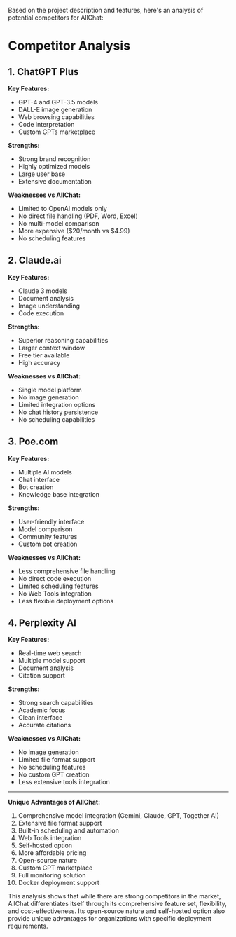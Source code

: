 Based on the project description and features, here's an analysis of potential competitors for
AllChat:

# Competitor Analysis

## 1. ChatGPT Plus

**Key Features:**

- GPT-4 and GPT-3.5 models
- DALL-E image generation
- Web browsing capabilities
- Code interpretation
- Custom GPTs marketplace

**Strengths:**

- Strong brand recognition
- Highly optimized models
- Large user base
- Extensive documentation

**Weaknesses vs AllChat:**

- Limited to OpenAI models only
- No direct file handling (PDF, Word, Excel)
- No multi-model comparison
- More expensive ($20/month vs $4.99)
- No scheduling features

## 2. Claude.ai

**Key Features:**

- Claude 3 models
- Document analysis
- Image understanding
- Code execution

**Strengths:**

- Superior reasoning capabilities
- Larger context window
- Free tier available
- High accuracy

**Weaknesses vs AllChat:**

- Single model platform
- No image generation
- Limited integration options
- No chat history persistence
- No scheduling capabilities

## 3. Poe.com

**Key Features:**

- Multiple AI models
- Chat interface
- Bot creation
- Knowledge base integration

**Strengths:**

- User-friendly interface
- Model comparison
- Community features
- Custom bot creation

**Weaknesses vs AllChat:**

- Less comprehensive file handling
- No direct code execution
- Limited scheduling features
- No Web Tools integration
- Less flexible deployment options

## 4. Perplexity AI

**Key Features:**

- Real-time web search
- Multiple model support
- Document analysis
- Citation support

**Strengths:**

- Strong search capabilities
- Academic focus
- Clean interface
- Accurate citations

**Weaknesses vs AllChat:**

- No image generation
- Limited file format support
- No scheduling features
- No custom GPT creation
- Less extensive tools integration

---

**Unique Advantages of AllChat:**

1. Comprehensive model integration (Gemini, Claude, GPT, Together AI)
2. Extensive file format support
3. Built-in scheduling and automation
4. Web Tools integration
5. Self-hosted option
6. More affordable pricing
7. Open-source nature
8. Custom GPT marketplace
9. Full monitoring solution
10. Docker deployment support

This analysis shows that while there are strong competitors in the market, AllChat differentiates
itself through its comprehensive feature set, flexibility, and cost-effectiveness. Its open-source
nature and self-hosted option also provide unique advantages for organizations with specific
deployment requirements.
